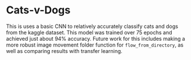 # Cats-v-Dogs
This is uses a basic CNN to relatively accurately classify cats and dogs from the kaggle dataset.
This model was trained over 75 epochs and achieved just about 94% accuracy. 
Future work for this includes making a more robust image movement folder function for `flow_from_directory`, as well as comparing results with transfer learning. 
